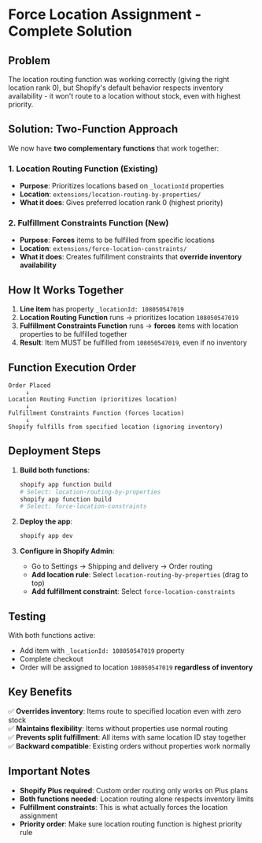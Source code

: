 # Force Location Assignment - Complete Solution

## Problem
The location routing function was working correctly (giving the right location rank 0), but Shopify's default behavior respects inventory availability - it won't route to a location without stock, even with highest priority.

## Solution: Two-Function Approach

We now have **two complementary functions** that work together:

### 1. **Location Routing Function** (Existing)
- **Purpose**: Prioritizes locations based on `_locationId` properties
- **Location**: `extensions/location-routing-by-properties/`
- **What it does**: Gives preferred location rank 0 (highest priority)

### 2. **Fulfillment Constraints Function** (New)
- **Purpose**: **Forces** items to be fulfilled from specific locations
- **Location**: `extensions/force-location-constraints/`
- **What it does**: Creates fulfillment constraints that **override inventory availability**

## How It Works Together

1. **Line item** has property `_locationId: 108050547019`
2. **Location Routing Function** runs → prioritizes location `108050547019`
3. **Fulfillment Constraints Function** runs → **forces** items with location properties to be fulfilled together
4. **Result**: Item MUST be fulfilled from `108050547019`, even if no inventory

## Function Execution Order

```
Order Placed
     ↓
Location Routing Function (prioritizes location)
     ↓  
Fulfillment Constraints Function (forces location)
     ↓
Shopify fulfills from specified location (ignoring inventory)
```

## Deployment Steps

1. **Build both functions**:
   ```bash
   shopify app function build
   # Select: location-routing-by-properties
   shopify app function build  
   # Select: force-location-constraints
   ```

2. **Deploy the app**:
   ```bash
   shopify app dev
   ```

3. **Configure in Shopify Admin**:
   - Go to Settings → Shipping and delivery → Order routing
   - **Add location rule**: Select `location-routing-by-properties` (drag to top)
   - **Add fulfillment constraint**: Select `force-location-constraints`

## Testing

With both functions active:
- Add item with `_locationId: 108050547019` property
- Complete checkout
- Order will be assigned to location `108050547019` **regardless of inventory**

## Key Benefits

✅ **Overrides inventory**: Items route to specified location even with zero stock  
✅ **Maintains flexibility**: Items without properties use normal routing  
✅ **Prevents split fulfillment**: All items with same location ID stay together  
✅ **Backward compatible**: Existing orders without properties work normally  

## Important Notes

- **Shopify Plus required**: Custom order routing only works on Plus plans
- **Both functions needed**: Location routing alone respects inventory limits
- **Fulfillment constraints**: This is what actually forces the location assignment
- **Priority order**: Make sure location routing function is highest priority rule
